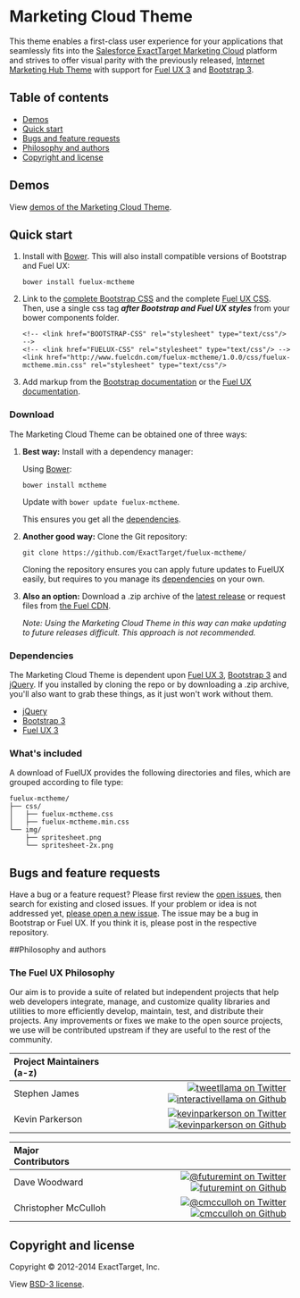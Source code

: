 # Marketing Cloud Theme

This theme enables a first-class user experience for your applications that seamlessly fits into the [Salesforce ExactTarget Marketing Cloud](http://www.exacttarget.com/) platform and strives to offer visual parity with the previously released, [Internet Marketing Hub Theme](https://github.com/ExactTarget/fuelux-imhtheme) with support for [Fuel UX 3](http://exacttarget.github.io/fuelux/) and [Bootstrap 3](http://getbootstrap.com/).

## Table of contents

 * [Demos](#demos)
 * [Quick start](#quick-start)
 * [Bugs and feature requests](#bugs-and-feature-requests)
 * [Philosophy and authors](#philosophy-and-authors)
 * [Copyright and license](#copyright-and-license)

## Demos

View [demos of the Marketing Cloud Theme](http://exacttarget.github.com/fuelux-mctheme).

## Quick start
1. Install with [Bower](https://github.com/bower/bower). This will also install compatible versions of Bootstrap and Fuel UX:

    ```
    bower install fuelux-mctheme
    ```
2. Link to the [complete Bootstrap CSS](http://www.bootstrapcdn.com/) and the complete [Fuel UX CSS](https://github.com/ExactTarget/fuelux#quick-start). Then, use a single css tag ***after Bootstrap and Fuel UX styles*** from your bower components folder.

	```
    <!-- <link href="BOOTSTRAP-CSS" rel="stylesheet" type="text/css"/> -->
    <!-- <link href="FUELUX-CSS" rel="stylesheet" type="text/css"/> -->
    <link href="http://www.fuelcdn.com/fuelux-mctheme/1.0.0/css/fuelux-mctheme.min.css" rel="stylesheet" type="text/css"/>
    ```
3. Add markup from the [Bootstrap documentation](http://getbootstrap.com/) or the [Fuel UX documentation](http://exacttarget.github.io/fuelux/).

### Download
The Marketing Cloud Theme can be obtained one of three ways:

1. **Best way:** Install with a dependency manager:
    
   Using [Bower](https://github.com/bower/bower):

   ```
   bower install mctheme
   ```
   Update with `bower update fuelux-mctheme`.

   This ensures you get all the [dependencies](#dependencies).

2. **Another good way:** Clone the Git repository:
   ```
   git clone https://github.com/ExactTarget/fuelux-mctheme/
   ```

   Cloning the repository ensures you can apply future updates to FuelUX easily, but requires to you manage its [dependencies](#dependencies) on your own.

3. **Also an option:** Download a .zip archive of the [latest release](http://www.fuelcdn.com/fuelux-mctheme/1.0.0/fuelux.zip)  or request files from [the Fuel CDN](http://www.fuelcdn.com/fuelux-mctheme/1.0.0/).

   *Note: Using the Marketing Cloud Theme in this way can make updating to future releases difficult. This approach is not recommended.*


### Dependencies
The Marketing Cloud Theme is dependent upon [Fuel UX 3](http://github.com/ExactTarget/fuelux/), [Bootstrap 3](https://github.com/twbs/bootstrap) and [jQuery](https://github.com/jquery/jquery). If you installed by cloning the repo or by downloading a .zip archive, you'll also want to grab these things, as it just won't work without them.
- [jQuery](http://github.com/jquery/jquery)
- [Bootstrap 3](http://github.com/twbs/bootstrap)
- [Fuel UX 3](http://github.com/ExactTarget/fuelux/)

### What's included

A download of FuelUX provides the following directories and files, which are grouped according to file type:
```
fuelux-mctheme/
├── css/
│   ├── fuelux-mctheme.css
│   ├── fuelux-mctheme.min.css
└── img/
    ├── spritesheet.png
    └── spritesheet-2x.png

```

## Bugs and feature requests

Have a bug or a feature request? Please first review the [open issues](https://github.com/ExactTarget/fuelux-mctheme/issues), then search for existing and closed issues. If your problem or idea is not addressed yet, [please open a new issue](https://github.com/ExactTarget/fuelux-mctheme/issues/new). The issue may be a bug in Bootstrap or Fuel UX. If you think it is, please post in the respective repository.

##Philosophy and authors

### The Fuel UX Philosophy
Our aim is to provide a suite of related but independent projects that help web developers integrate, manage, and customize quality libraries and utilities to more efficiently develop, maintain, test, and distribute their projects.  Any improvements or fixes we make to the open source projects, we use will be contributed upstream if they are useful to the rest of the community.

|Project Maintainers (a-z)&nbsp;&nbsp;&nbsp;&nbsp; | |
|:----|----:|
|Stephen James | [![tweetllama on Twitter](https://raw.githubusercontent.com/ExactTarget/fuelux/gh-pages/invertobird-sm.png)](http://twitter.com/tweetllama) [![interactivellama on Github](https://raw.githubusercontent.com/ExactTarget/fuelux/gh-pages/invertocat-sm.png)](http://github.com/interactivellama)|
|Kevin Parkerson  | [![kevinparkerson on Twitter](https://raw.githubusercontent.com/ExactTarget/fuelux/gh-pages/invertobird-sm.png)](http://twitter.com/kevinparkerson) [![kevinparkerson on Github](https://raw.githubusercontent.com/ExactTarget/fuelux/gh-pages/invertocat-sm.png)](http://github.com/kevinparkerson)|

|Major Contributors&nbsp;&nbsp;&nbsp;&nbsp;&nbsp;&nbsp;&nbsp;&nbsp;&nbsp;&nbsp;&nbsp;&nbsp;&nbsp;&nbsp; | |
|:----|----:|
|Dave Woodward |[![@futuremint on Twitter](https://raw.githubusercontent.com/ExactTarget/fuelux/gh-pages/invertobird-sm.png)](http://twitter.com/futuremint) [![futuremint on Github](https://raw.githubusercontent.com/ExactTarget/fuelux/gh-pages/invertocat-sm.png)](http://github.com/futuremint) |
|Christopher McCulloh | [![@cmcculloh on Twitter](https://raw.githubusercontent.com/ExactTarget/fuelux/gh-pages/invertobird-sm.png)](http://twitter.com/cmcculloh) [![cmcculloh on Github](https://raw.githubusercontent.com/ExactTarget/fuelux/gh-pages/invertocat-sm.png)](http://github.com/cmcculloh)|

## Copyright and license

Copyright &copy; 2012-2014 ExactTarget, Inc.

View [BSD-3 license](https://github.com/ExactTarget/fuelux-mctheme/blob/master/LICENSE).